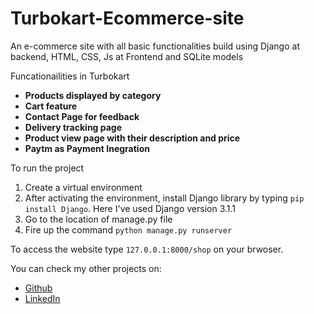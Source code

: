 # Turbokart-Ecommerce-site
An e-commerce site with all basic functionalities build using Django at backend, HTML, CSS, Js at Frontend and SQLite models

Funcationailities in Turbokart

* <b>Products displayed by category</b>
* <b>Cart feature</b>
* <b>Contact Page for feedback</b>
* <b>Delivery tracking page</b>
* <b>Product view page with their description and price</b>
* <b>Paytm as Payment Inegration</b>

To run the project

1) Create a virtual environment
2) After activating the environment, install Django library by typing ```pip install Django```. Here I've used Django version 3.1.1
3) Go to the location of manage.py file
4) Fire up the command ```python manage.py runserver```

To access the website type ```127.0.0.1:8000/shop```  on your brwoser.

You can check my other projects on:
* [Github](https://github.com/riturajkush)
* [LinkedIn](https://www.linkedin.com/in/rajkush/)

